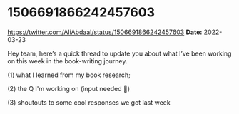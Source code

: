 # 1506691866242457603
https://twitter.com/AliAbdaal/status/1506691866242457603
**Date:** 2022-03-23

Hey team, here’s a quick thread to update you about what I’ve been working on this week in the book-writing journey. 

(1) what I learned from my book research;

(2) the Q I'm working on (input needed 🙏)

(3) shoutouts to some cool responses we got last week
